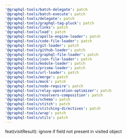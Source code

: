 ```yaml
---
'@graphql-tools/batch-delegate': patch
'@graphql-tools/batch-execute': patch
'@graphql-tools/delegate': patch
'@graphql-tools/graphql-tag-pluck': patch
'@graphql-tools/links': patch
'@graphql-tools/load': patch
'@graphql-tools/apollo-engine-loader': patch
'@graphql-tools/code-file-loader': patch
'@graphql-tools/git-loader': patch
'@graphql-tools/github-loader': patch
'@graphql-tools/graphql-file-loader': patch
'@graphql-tools/json-file-loader': patch
'@graphql-tools/module-loader': patch
'@graphql-tools/prisma-loader': patch
'@graphql-tools/url-loader': patch
'@graphql-tools/merge': patch
'@graphql-tools/mock': patch
'@graphql-tools/node-require': patch
'@graphql-tools/relay-operation-optimizer': patch
'@graphql-tools/resolvers-composition': patch
'@graphql-tools/schema': patch
'@graphql-tools/stitch': patch
'@graphql-tools/stitching-directives': patch
'@graphql-tools/wrap': patch
'@graphql-tools/utils': patch
---
```


feat(visitResult): ignore if field not present in visited object
